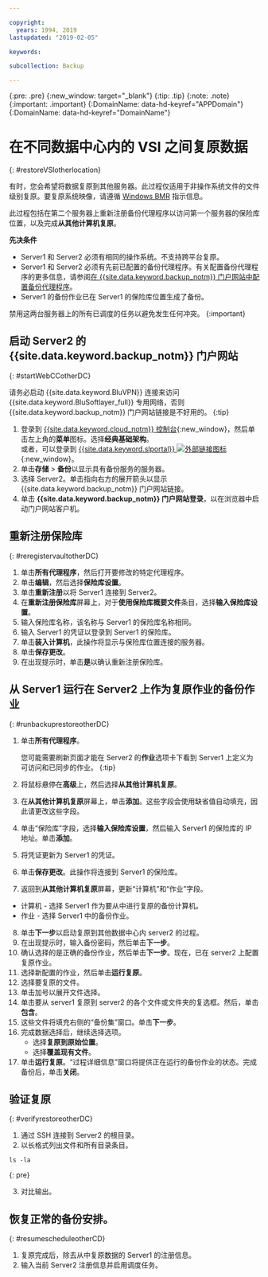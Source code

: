 ```yaml
---

copyright:
  years: 1994, 2019
lastupdated: "2019-02-05"

keywords:

subcollection: Backup

---
```

{:pre: .pre}
{:new_window: target="_blank"}
{:tip: .tip}
{:note: .note}
{:important: .important}
{:DomainName: data-hd-keyref="APPDomain"}
{:DomainName: data-hd-keyref="DomainName"}

# 在不同数据中心内的 VSI 之间复原数据
{: #restoreVSIotherlocation}

有时，您会希望将数据复原到其他服务器。此过程仅适用于非操作系统文件的文件级别复原。要复原系统映像，请遵循 [Windows BMR](/docs/infrastructure/Backup?topic=Backup-restoreBMR) 指示信息。

此过程包括在第二个服务器上重新注册备份代理程序以访问第一个服务器的保险库位置，以及完成**从其他计算机复原**。

**先决条件**

- Server1 和 Server2 必须有相同的操作系统。不支持跨平台复原。
- Server1 和 Server2 必须有先前已配置的备份代理程序。有关配置备份代理程序的更多信息，请参阅[在 {{site.data.keyword.backup_notm}} 门户网站中配置备份代理程序](/docs/infrastructure/Backup?topic=Backup-gettingstarted#gettingstarted)。
- Server1 的备份作业已在 Server1 的保险库位置生成了备份。

禁用这两台服务器上的所有已调度的任务以避免发生任何冲突。
{:important}

## 启动 Server2 的 {{site.data.keyword.backup_notm}} 门户网站
{: #startWebCCotherDC}

请务必启动 {{site.data.keyword.BluVPN}} 连接来访问 {{site.data.keyword.BluSoftlayer_full}} 专用网络，否则 {{site.data.keyword.backup_notm}} 门户网站链接是不好用的。
{:tip}

1. 登录到 [{{site.data.keyword.cloud_notm}} 控制台](https://{DomainName}/){:new_window}，然后单击左上角的**菜单**图标。选择**经典基础架构**。<br/>
或者，可以登录到 [{{site.data.keyword.slportal}} ![外部链接图标](../../icons/launch-glyph.svg "外部链接图标")](https://control.softlayer.com/){:new_window}。
2. 单击**存储** > **备份**以显示具有备份服务的服务器。
3. 选择 Server2。单击指向右方的展开箭头以显示 {{site.data.keyword.backup_notm}} 门户网站链接。
4. 单击 **{{site.data.keyword.backup_notm}} 门户网站登录**，以在浏览器中启动门户网站客户机。

## 重新注册保险库
{: #reregistervaultotherDC}

1. 单击**所有代理程序**，然后打开要修改的特定代理程序。
2. 单击**编辑**，然后选择**保险库设置**。
3. 单击**重新注册**以将 Server1 连接到 Server2。
4. 在**重新注册保险库**屏幕上，对于**使用保险库概要文件**条目，选择**输入保险库设置**。
5. 输入保险库名称，该名称与 Server1 的保险库名称相同。
6. 输入 Server1 的凭证以登录到 Server1 的保险库。
7. 单击**装入计算机**，此操作将显示与保险库位置连接的服务器。
8. 单击**保存更改**。
9. 在出现提示时，单击**是**以确认重新注册保险库。

## 从 Server1 运行在 Server2 上作为复原作业的备份作业
{: #runbackuprestoreotherDC}

1. 单击**所有代理程序**。

   您可能需要刷新页面才能在 Server2 的**作业**选项卡下看到 Server1 上定义为可访问和已同步的作业。
   {:tip}
2. 将鼠标悬停在**高级**上，然后选择**从其他计算机复原**。
3. 在**从其他计算机复原**屏幕上，单击**添加**。这些字段会使用缺省值自动填充，因此请更改这些字段。
4. 单击“保险库”字段，选择**输入保险库设置**，然后输入 Server1 的保险库的 IP 地址。单击**添加**。
5. 将凭证更新为 Server1 的凭证。
6. 单击**保存更改**。此操作将连接到 Server1 的保险库。
7. 返回到**从其他计算机复原**屏幕，更新“计算机”和“作业”字段。
  - 计算机 - 选择 Server1 作为要从中进行复原的备份计算机。
  - 作业 - 选择 Server1 中的备份作业。
8. 单击**下一步**以启动复原到其他数据中心内 server2 的过程。
9. 在出现提示时，输入备份密码，然后单击**下一步**。
10. 确认选择的是正确的备份作业，然后单击**下一步**。现在，已在 server2 上配置复原作业。
11. 选择新配置的作业，然后单击**运行复原**。
12. 选择要复原的文件。
13. 单击加号以展开文件选择。
14. 单击要从 server1 复原到 server2 的各个文件或文件夹的复选框。然后，单击**包含**。
15. 这些文件将填充右侧的“备份集”窗口。单击**下一步**。
16. 完成数据选择后，继续选择选项。
    - 选择**复原到原始位置**。
    - 选择**覆盖现有文件**。
17. 单击**运行复原**。“过程详细信息”窗口将提供正在运行的备份作业的状态。完成备份后，单击**关闭**。


## 验证复原
{: #verifyrestoreotherDC}

1. 通过 SSH 连接到 Server2 的根目录。
2. 以长格式列出文件和所有目录条目。
  ```
  ls -la
  ```
  {: pre}

3. 对比输出。

## 恢复正常的备份安排。
{: #resumescheduleotherCD}

1. 复原完成后，除去从中复原数据的 Server1 的注册信息。
2. 输入当前 Server2 注册信息并启用调度任务。
